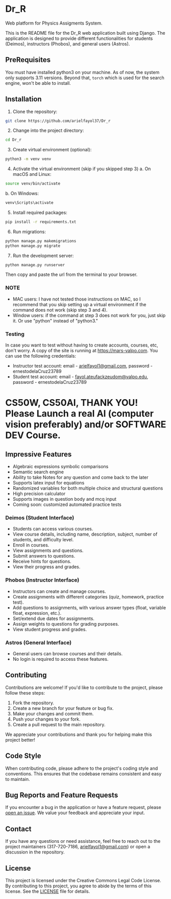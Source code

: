 # Dr_R
Web platform for Physics Assigments System.

This is the README file for the Dr_R web application built using Django. The application is designed to provide different functionalities for students (Deimos), instructors (Phobos), and general users (Astros).

## PreRequisites
You must have installed python3 on your machine.
As of now, the system only supports 3.11 versions. Beyond that,
`torch` which is used for the search engine, won't be able to install.

## Installation

1. Clone the repository:

```bash
git clone https://github.com/arielfayol37/Dr_r
```

2. Change into the project directory:
```bash
cd Dr_r
```

3. Create virtual environment (optional):
```bash
python3 -m venv venv
```

4. Activate the virtual environment (skip if you skipped step 3)
  a. On macOS and Linux:
  ```bash
  source venv/bin/activate
  ```
  b. On Windows:
  ```bash
  venv\Scripts\activate
  ```

5. Install required packages:
```bash
pip install -r requirements.txt
```

6. Run migrations:
```bash
python manage.py makemigrations
python manage.py migrate
```

7. Run the development server:
```bash
python manage.py runserver
```
Then copy and paste the url from the terminal to your browser.

### NOTE
- MAC users: I have not tested those instructions on MAC, so I recommend that you skip setting up a
virtual environment if the command does not work (skip step 3 and 4). 
- Window users: if the command at step 3 does not work for you, just skip it. Or use "python" instead of
  "python3."

### Testing
In case you want to test without having to create accounts, courses, etc, don't worry. A copy 
of the site is running at https://mars-valpo.com. You can use the following credentials:
- Instructor test account: email - arielfayol1@gmail.com, password - ernestodelaCruz23789
- Student test account: email - fayol.ateufackzeudom@valpo.edu, password - ernestodelaCruz23789

# CS50W, CS50AI, THANK YOU! Please Launch a real AI (computer vision preferably) and/or SOFTWARE DEV Course.


## Impressive Features
- Algebraic expressions symbolic comparisons
- Semantic search engine
- Ability to take Notes for any question and come back to the later
- Supports latex input for equations
- Randomized variables for both multiple choice and structural questions
- High precision calculator
- Supports images in question body and mcq input
- Coming soon: customized automated practice tests
### Deimos (Student Interface)

- Students can access various courses.
- View course details, including name, description, subject, number of students, and difficulty level.
- Enroll in courses.
- View assignments and questions.
- Submit answers to questions.
- Receive hints for questions.
- View their progress and grades.

### Phobos (Instructor Interface)

- Instructors can create and manage courses.
- Create assignments with different categories (quiz, homework, practice test).
- Add questions to assignments, with various answer types (float, variable float, expression, etc.).
- Set/extend due dates for assignments.
- Assign weights to questions for grading purposes.
- View student progress and grades.

### Astros (General Interface)

- General users can browse courses and their details.
- No login is required to access these features.
## Contributing

Contributions are welcome! If you'd like to contribute to the project, please follow these steps:

1. Fork the repository.
2. Create a new branch for your feature or bug fix.
3. Make your changes and commit them.
4. Push your changes to your fork.
5. Create a pull request to the main repository.

We appreciate your contributions and thank you for helping make this project better!

## Code Style

When contributing code, please adhere to the project's coding style and conventions. This ensures that the codebase remains consistent and easy to maintain.

## Bug Reports and Feature Requests

If you encounter a bug in the application or have a feature request, please [open an issue](https://github.com/arielfayol37/Dr_r/issues). We value your feedback and appreciate your input.

## Contact

If you have any questions or need assistance, feel free to reach out to the project maintainers (317-720-7186, arielfayol1@gmail.com) or open a discussion in the repository.

## License

This project is licensed under the Creative Commons Legal Code License. By contributing to this project, you agree to abide by the terms of this license. See the [LICENSE](LICENSE) file for details.

